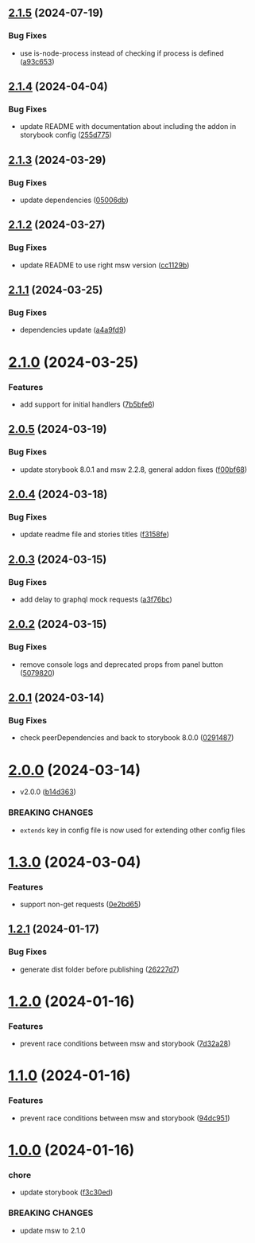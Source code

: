 ## [2.1.5](https://github.com/offbeat-dev/storybook-msw-addon/compare/v2.1.4...v2.1.5) (2024-07-19)


### Bug Fixes

* use is-node-process instead of checking if process is defined ([a93c653](https://github.com/offbeat-dev/storybook-msw-addon/commit/a93c653574bbef61f0c4e6a44c44d8a7f5fa3fe1))

## [2.1.4](https://github.com/offbeat-dev/storybook-msw-addon/compare/v2.1.3...v2.1.4) (2024-04-04)


### Bug Fixes

* update README with documentation about including the addon in storybook config ([255d775](https://github.com/offbeat-dev/storybook-msw-addon/commit/255d77507b5fd992d22bef4551980698ea86a3c2))

## [2.1.3](https://github.com/offbeat-dev/storybook-msw-addon/compare/v2.1.2...v2.1.3) (2024-03-29)


### Bug Fixes

* update dependencies ([05006db](https://github.com/offbeat-dev/storybook-msw-addon/commit/05006db87b7b12122979b6eafc083265a364467c))

## [2.1.2](https://github.com/offbeat-dev/storybook-msw-addon/compare/v2.1.1...v2.1.2) (2024-03-27)


### Bug Fixes

* update README to use right msw version ([cc1129b](https://github.com/offbeat-dev/storybook-msw-addon/commit/cc1129b78eb7698a2493a57fc98dc38a01c07bba))

## [2.1.1](https://github.com/offbeat-dev/storybook-msw-addon/compare/v2.1.0...v2.1.1) (2024-03-25)


### Bug Fixes

* dependencies update ([a4a9fd9](https://github.com/offbeat-dev/storybook-msw-addon/commit/a4a9fd9314ff6386862873e6a626bf512bff50f6))

# [2.1.0](https://github.com/offbeat-dev/storybook-msw-addon/compare/v2.0.5...v2.1.0) (2024-03-25)


### Features

* add support for initial handlers ([7b5bfe6](https://github.com/offbeat-dev/storybook-msw-addon/commit/7b5bfe651d1bdc21ad9b77806da1e0a33674ec43))

## [2.0.5](https://github.com/offbeat-dev/storybook-msw-addon/compare/v2.0.4...v2.0.5) (2024-03-19)


### Bug Fixes

* update storybook 8.0.1 and msw 2.2.8, general addon fixes ([f00bf68](https://github.com/offbeat-dev/storybook-msw-addon/commit/f00bf68bd6617327e9621799261799ab9a8d9ea6))

## [2.0.4](https://github.com/offbeat-dev/storybook-msw-addon/compare/v2.0.3...v2.0.4) (2024-03-18)


### Bug Fixes

* update readme file and stories titles ([f3158fe](https://github.com/offbeat-dev/storybook-msw-addon/commit/f3158fee20d747996f77b83f2662db7b79c8532a))

## [2.0.3](https://github.com/offbeat-dev/storybook-msw-addon/compare/v2.0.2...v2.0.3) (2024-03-15)


### Bug Fixes

* add delay to graphql mock requests ([a3f76bc](https://github.com/offbeat-dev/storybook-msw-addon/commit/a3f76bcb9c93b15d7b6d2df73fc022614667b535))

## [2.0.2](https://github.com/offbeat-dev/storybook-msw-addon/compare/v2.0.1...v2.0.2) (2024-03-15)


### Bug Fixes

* remove console logs and deprecated props from panel button ([5079820](https://github.com/offbeat-dev/storybook-msw-addon/commit/5079820031fcd23847fa63e1020ba6a87445d7cd))

## [2.0.1](https://github.com/offbeat-dev/storybook-msw-addon/compare/v2.0.0...v2.0.1) (2024-03-14)


### Bug Fixes

* check peerDependencies and back to storybook 8.0.0 ([0291487](https://github.com/offbeat-dev/storybook-msw-addon/commit/0291487d87de22d724f8e32ad0ab028690e0b826))

# [2.0.0](https://github.com/offbeat-dev/storybook-msw-addon/compare/v1.3.0...v2.0.0) (2024-03-14)


* v2.0.0 ([b14d363](https://github.com/offbeat-dev/storybook-msw-addon/commit/b14d36374ce5aed7c8cb09884d4ff2c54e7156fe))


### BREAKING CHANGES

* `extends` key in config file is now used for extending other config files

# [1.3.0](https://github.com/offbeat-dev/storybook-msw-addon/compare/v1.2.1...v1.3.0) (2024-03-04)


### Features

* support non-get requests ([0e2bd65](https://github.com/offbeat-dev/storybook-msw-addon/commit/0e2bd656a5b0ed3c2b6ccd027aeb1e28c02827a6))

## [1.2.1](https://github.com/offbeat-dev/storybook-msw-addon/compare/v1.2.0...v1.2.1) (2024-01-17)


### Bug Fixes

* generate dist folder before publishing ([26227d7](https://github.com/offbeat-dev/storybook-msw-addon/commit/26227d752497962c3ec58abd9c3185f91e321879))

# [1.2.0](https://github.com/offbeat-dev/storybook-msw-addon/compare/v1.1.0...v1.2.0) (2024-01-16)


### Features

* prevent race conditions between msw and storybook ([7d32a28](https://github.com/offbeat-dev/storybook-msw-addon/commit/7d32a284d3cdae12995ed260bdf794d9de3b7d14))

# [1.1.0](https://github.com/offbeat-dev/storybook-msw-addon/compare/v1.0.0...v1.1.0) (2024-01-16)


### Features

* prevent race conditions between msw and storybook ([94dc951](https://github.com/offbeat-dev/storybook-msw-addon/commit/94dc9512c73997b8ac16150186b8865372a69bb3))

# [1.0.0](https://github.com/offbeat-dev/storybook-msw-addon/compare/v0.3.25...v1.0.0) (2024-01-16)


### chore

* update storybook ([f3c30ed](https://github.com/offbeat-dev/storybook-msw-addon/commit/f3c30ed4c2786a8ee83a8ff669fbc9f94d037bb3))


### BREAKING CHANGES

* update msw to 2.1.0
